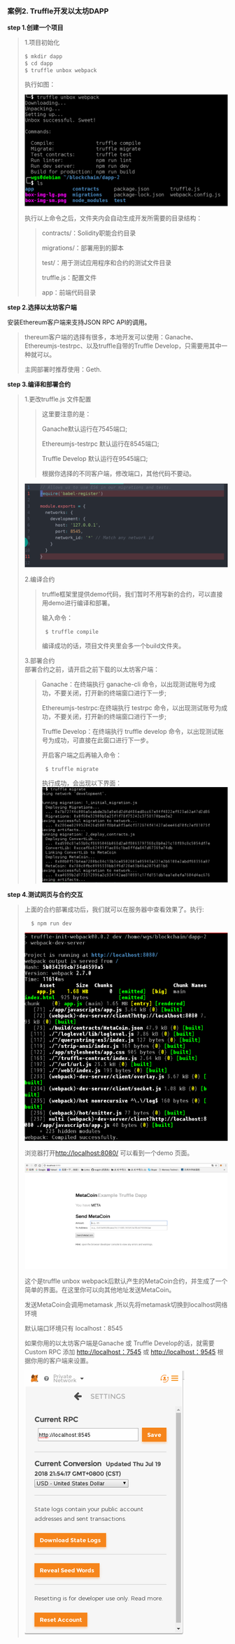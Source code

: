### 案例2. Truffle开发以太坊DAPP

**step 1.创建一个项目**

> 1.项目初始化
>
> ```
> $ mkdir dapp
> $ cd dapp
> $ truffle unbox webpack
> ```
>
> 执行如图：
>
> ![](/assets/选区_011.png)
>
> 执行以上命令之后，文件夹内会自动生成开发所需要的目录结构：
>
> > contracts/：Solidity职能合约目录
> >
> > migrations/：部署用到的脚本
> >
> > test/：用于测试应用程序和合约的测试文件目录
> >
> > truffle.js：配置文件
> >
> > app：前端代码目录

**step 2.选择以太坊客户端**

安装Ethereum客户端来支持JSON RPC API的调用。

> thereum客户端的选择有很多，本地开发可以使用：Ganache、Ethereumjs-testrpc、以及truffle自带的Truffle Develop，只需要用其中一种就可以。
>
> 主网部署时推荐使用：Geth.

**step 3.编译和部署合约**

> 1.更改truffle.js 文件配置
>
> > 这里要注意的是：
> >
> > Ganache默认运行在7545端口;
> >
> > Ethereumjs-testrpc 默认运行在8545端口;
> >
> > Truffle Develop 默认运行在9545端口;
> >
> > 根据你选择的不同客户端，修改端口，其他代码不要动。
>
> ![](/assets/选区_012.png)
>
> 2.编译合约
>
> > truffle框架里提供demo代码，我们暂时不用写新的合约，可以直接用demo进行编译和部署。
> >
> > 输入命令：
> >
> > ```
> >  $ truffle compile
> > ```
> >
> > 编译成功的话，项目文件夹里会多一个build文件夹。
>
> 3.部署合约  
> 部署合约之前，请开启之前下载的以太坊客户端：
>
> > Ganache：在终端执行 ganache-cli 命令，以出现测试账号为成功，不要关闭，打开新的终端窗口进行下一步;
> >
> > Ethereumjs-testrpc:在终端执行 testrpc 命令，以出现测试账号为成功，不要关闭，打开新的终端窗口进行下一步;
> >
> > Truffle Develop：在终端执行 truffle develop 命令，以出现测试账号为成功，可直接在此窗口进行下一步。
> >
> > 开启客户端之后再输入命令：
> >
> > ```
> >  $ truffle migrate
> > ```
> >
> > 执行成功，会出现以下界面：  
> > ![](/assets/选区_013.png)

**step 4.测试网页与合约交互**

> 上面的合约部署成功后，我们就可以在服务器中查看效果了。执行:
>
> ```
>   $ npm run dev
> ```
>
> ![](/assets/选区_014.png)
>
> 浏览器打开[http://localhost:8080/](http://localhost:8080/) 可以看到一个demo 页面。
>
> ![](/assets/选区_015.png)
>
> 这个是truffle unbox webpack后默认产生的MetaCoin合约，并生成了一个简单的界面。在这里你可以向其他地址发送MetaCoin。
>
> 发送MetaCoin会调用metamask ,所以先将metamask切换到localhost网络环境
>
> 默认端口环境只有 localhost：8545
>
> 如果你用的以太坊客户端是Ganache 或 Truffle Develop的话，就需要Custom RPC 添加 [http://localhost：7545](http://localhost：7545) 或 [http://localhost：9545](http://localhost：9545) 根据你用的客户端来设置。
>
> ![](/assets/20.png)



